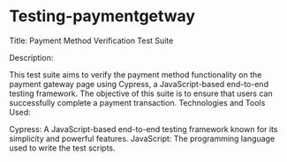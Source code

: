 # Testing-paymentgetway
Title: Payment Method Verification Test Suite

Description:

This test suite aims to verify the payment method functionality on the payment gateway page using Cypress, a JavaScript-based end-to-end testing framework. The objective of this suite is to ensure that users can successfully complete a payment transaction.
Technologies and Tools Used:

Cypress: A JavaScript-based end-to-end testing framework known for its simplicity and powerful features.
JavaScript: The programming language used to write the test scripts.
